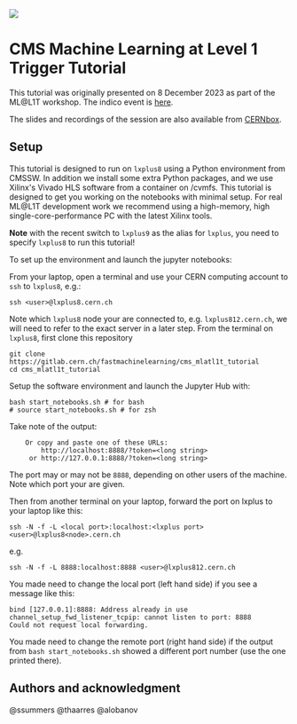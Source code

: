<img src="https://indico.cern.ch/event/1301711/attachments/2690003/4738925/ml@l1t_banner_small.png">

# CMS Machine Learning at Level 1 Trigger Tutorial

This tutorial was originally presented on 8 December 2023 as part of the ML@L1T workshop. The indico event is [here](https://indico.cern.ch/event/1301711/timetable/#20231208.detailed).

The slides and recordings of the session are also available from [CERNbox](https://cernbox.cern.ch/s/PKiCU3FFj1belPA).

## Setup

This tutorial is designed to run on `lxplus8` using a Python environment from CMSSW. In addition we install some extra Python packages, and we use Xilinx's Vivado HLS software from a container on /cvmfs. This tutorial is designed to get you working on the notebooks with minimal setup. For real ML@L1T development work we recommend using a high-memory, high single-core-performance PC with the latest Xilinx tools.

**Note** with the recent switch to `lxplus9` as the alias for `lxplus`, you need to specify `lxplus8` to run this tutorial!

To set up the environment and launch the jupyter notebooks:

From your laptop, open a terminal and use your CERN computing account to `ssh` to `lxplus8`, e.g.:

```
ssh <user>@lxplus8.cern.ch
```

Note which `lxplus8` node your are connected to, e.g. `lxplus812.cern.ch`, we will need to refer to the exact server in a later step.
From the terminal on `lxplus8`, first clone this repository

```
git clone https://gitlab.cern.ch/fastmachinelearning/cms_mlatl1t_tutorial
cd cms_mlatl1t_tutorial
```

Setup the software environment and launch the Jupyter Hub with:

```
bash start_notebooks.sh # for bash
# source start_notebooks.sh # for zsh
```

Take note of the output:

```
    Or copy and paste one of these URLs:
        http://localhost:8888/?token=<long string>
     or http://127.0.0.1:8888/?token=<long string>
```

The port may or may not be `8888`, depending on other users of the machine. Note which port your are given.

Then from another terminal on your laptop, forward the port on lxplus to your laptop like this:

```
ssh -N -f -L <local port>:localhost:<lxplus port> <user>@lxplus8<node>.cern.ch
```

e.g.

```
ssh -N -f -L 8888:localhost:8888 <user>@lxplus812.cern.ch
```

You made need to change the local port (left hand side) if you see a message like this:
```
bind [127.0.0.1]:8888: Address already in use
channel_setup_fwd_listener_tcpip: cannot listen to port: 8888
Could not request local forwarding.
```

You made need to change the remote port (right hand side) if the output from `bash start_notebooks.sh` showed a different port number (use the one printed there).

## Authors and acknowledgment
@ssummers @thaarres @alobanov
